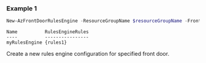 ### Example 1
```powershell
New-AzFrontDoorRulesEngine -ResourceGroupName $resourceGroupName -FrontDoorName $frontDoorName -Name myRulesEngine -Rule $rulesEngineRule1
```

```output
Name          RulesEngineRules
----          ----------------
myRulesEngine {rules1}
```

Create a new rules engine configuration for specified front door.